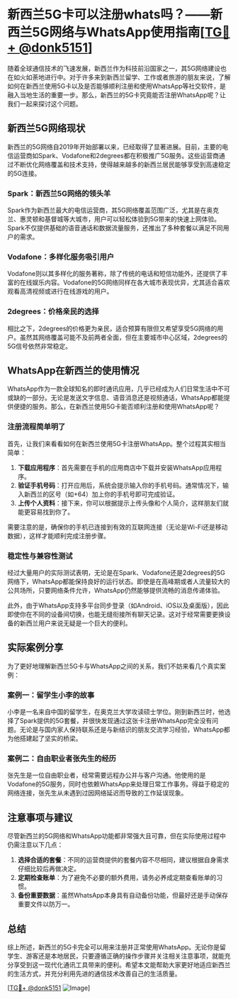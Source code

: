 # 新西兰5G卡可以注册whats吗？——新西兰5G网络与WhatsApp使用指南[[TG💪+ @donk5151](https://t.me/s/donk5151)]

随着全球通信技术的飞速发展，新西兰作为科技前沿国家之一，其5G网络建设也在如火如荼地进行中。对于许多来到新西兰留学、工作或者旅游的朋友来说，了解如何在新西兰使用5G卡以及是否能够顺利注册和使用WhatsApp等社交软件，是融入当地生活的重要一步。那么，新西兰的5G卡究竟能否注册WhatsApp呢？让我们一起来探讨这个问题。

## 新西兰5G网络现状

新西兰的5G网络自2019年开始部署以来，已经取得了显著进展。目前，主要的电信运营商如Spark、Vodafone和2degrees都在积极推广5G服务。这些运营商通过不断优化网络覆盖和技术支持，使得越来越多的新西兰居民能够享受到高速稳定的5G连接。

### Spark：新西兰5G网络的领头羊

Spark作为新西兰最大的电信运营商，其5G网络覆盖范围广泛，尤其是在奥克兰、惠灵顿和基督城等大城市，用户可以轻松体验到5G带来的快速上网体验。Spark不仅提供基础的语音通话和数据流量服务，还推出了多种套餐以满足不同用户的需求。

### Vodafone：多样化服务吸引用户

Vodafone则以其多样化的服务著称，除了传统的电话和短信功能外，还提供了丰富的在线娱乐内容。Vodafone的5G网络同样在各大城市表现优异，尤其适合喜欢观看高清视频或进行在线游戏的用户。

### 2degrees：价格亲民的选择

相比之下，2degrees的价格更为亲民，适合预算有限但又希望享受5G网络的用户。虽然其网络覆盖可能不及前两者全面，但在主要城市中心区域，2degrees的5G信号依然非常稳定。

## WhatsApp在新西兰的使用情况

WhatsApp作为一款全球知名的即时通讯应用，几乎已经成为人们日常生活中不可或缺的一部分。无论是发送文字信息、语音消息还是视频通话，WhatsApp都能提供便捷的服务。那么，在新西兰使用5G卡能否顺利注册和使用WhatsApp呢？

### 注册流程简单明了

首先，让我们来看看如何在新西兰使用5G卡注册WhatsApp。整个过程其实相当简单：

1. **下载应用程序**：首先需要在手机的应用商店中下载并安装WhatsApp应用程序。
2. **验证手机号码**：打开应用后，系统会提示输入你的手机号码。通常情况下，输入新西兰的区号（如+64）加上你的手机号即可完成验证。
3. **上传个人资料**：接下来，你可以根据提示上传头像和个人简介，这样朋友们就能更容易找到你了。

需要注意的是，确保你的手机已连接到有效的互联网连接（无论是Wi-Fi还是移动数据），这样才能顺利完成注册步骤。

### 稳定性与兼容性测试

经过大量用户的实际测试表明，无论是在Spark、Vodafone还是2degrees的5G网络下，WhatsApp都能保持良好的运行状态。即使是在高峰期或者人流量较大的公共场所，只要网络条件允许，WhatsApp仍然能够提供流畅的消息传递体验。

此外，由于WhatsApp支持多平台同步登录（如Android、iOS以及桌面版），因此即使你在不同的设备间切换，也能无缝衔接所有聊天记录。这对于经常需要更换设备的新西兰用户来说无疑是一个巨大的便利。

## 实际案例分享

为了更好地理解新西兰5G卡与WhatsApp之间的关系，我们不妨来看几个真实案例：

### 案例一：留学生小李的故事

小李是一名来自中国的留学生，在奥克兰大学攻读硕士学位。刚到新西兰时，他选择了Spark提供的5G套餐，并很快发现通过这张卡注册WhatsApp完全没有问题。无论是与国内家人保持联系还是与新结识的朋友交流学习经验，WhatsApp都为他搭建起了坚实的桥梁。

### 案例二：自由职业者张先生的经历

张先生是一位自由职业者，经常需要远程办公并与客户沟通。他使用的是Vodafone的5G服务，同时也依赖WhatsApp来处理日常工作事务。得益于稳定的网络连接，张先生从未遇到过因网络延迟而导致的工作延误现象。

## 注意事项与建议

尽管新西兰的5G网络和WhatsApp功能都非常强大且可靠，但在实际使用过程中仍需注意以下几点：

1. **选择合适的套餐**：不同的运营商提供的套餐内容不尽相同，建议根据自身需求仔细比较后再做决定。
2. **定期检查账单**：为了避免不必要的额外费用，请务必养成定期查看账单的习惯。
3. **备份重要数据**：虽然WhatsApp本身具有自动备份功能，但最好还是手动保存重要文件以防万一。

## 总结

综上所述，新西兰的5G卡完全可以用来注册并正常使用WhatsApp。无论你是留学生、游客还是本地居民，只要遵循正确的操作步骤并关注相关注意事项，就能充分享受到这一现代化通讯工具带来的便利。希望本文能帮助大家更好地适应新西兰的生活方式，并充分利用先进的通信技术改善自己的生活质量。

[[TG💪+ @donk5151](https://t.me/s/donk5151) ![Image](https://i.postimg.cc/rwNCRYN7/Snipaste-2025-04-30-17-27-05.png)]